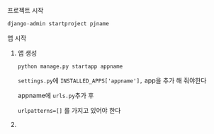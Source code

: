 프로젝트 시작

```python
django-admin startproject pjname
```

앱 시작

1. 앱 생성 

   `python manage.py startapp appname`

   `settings.py`에 `INSTALLED_APPS['appname'],` app을 추가 해 줘야한다

   appname에 `urls.py`추가 후

   `urlpatterns=[]` 를 가지고 있어야 한다

2. 





